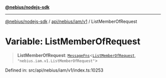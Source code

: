 [**@nebius/nodejs-sdk**](../../../../../README.md)

***

[@nebius/nodejs-sdk](../../../../../README.md) / [api/nebius/iam/v1](../README.md) / ListMemberOfRequest

# Variable: ListMemberOfRequest

> **ListMemberOfRequest**: [`MessageFns`](../../../../../runtime/protos/core/interfaces/MessageFns.md)\<[`ListMemberOfRequest`](../interfaces/ListMemberOfRequest.md), `"nebius.iam.v1.ListMemberOfRequest"`\>

Defined in: src/api/nebius/iam/v1/index.ts:10253
